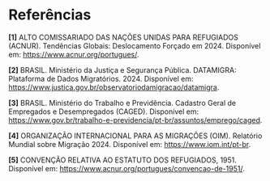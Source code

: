 # Referências

**[1]** ALTO COMISSARIADO DAS NAÇÕES UNIDAS PARA REFUGIADOS (ACNUR). Tendências Globais: Deslocamento Forçado em 2024. Disponível em: <https://www.acnur.org/portugues/>.

**[2]** BRASIL. Ministério da Justiça e Segurança Pública. DATAMIGRA: Plataforma de Dados Migratórios. 2024. Disponível em: <https://www.justica.gov.br/observatoriodamigracao/datamigra>.

**[3]** BRASIL. Ministério do Trabalho e Previdência. Cadastro Geral de Empregados e Desempregados (CAGED). Disponível em: <https://www.gov.br/trabalho-e-previdencia/pt-br/assuntos/emprego/caged>.

**[4]** ORGANIZAÇÃO INTERNACIONAL PARA AS MIGRAÇÕES (OIM). Relatório Mundial sobre Migração 2024. Disponível em: <https://www.iom.int/pt-br>.

**[5]** CONVENÇÃO RELATIVA AO ESTATUTO DOS REFUGIADOS, 1951. Disponível em: <https://www.acnur.org/portugues/convencao-de-1951/>.